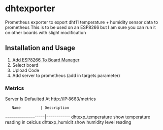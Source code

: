 # dhtexporter
Prometheus exporter to export dht11 temperature + humidity sensor data to prometheus
This is to be used on an ESP8266 but I am sure you can run it on other boards with slight modification


## Installation and Usage

1. [Add ESP8266 To Board Manager](https://arduino-esp8266.readthedocs.io/en/latest/installing.html#:~:text=Open%20Boards%20Manager%20from%20Tools,Tools%20%3E%20Board%20menu%20after%20installation.)
2. Select board
3. Upload Code
4. Add server to prometheus (add in targets parameter) 


### Metrics

Server Is Defaulted At http://IP:8663/metrics


       Name         | Description
--------------------|------------
dhtexp_temperature    show temperature reading in celcius
dhtexp_humidit        show humidity level reading


